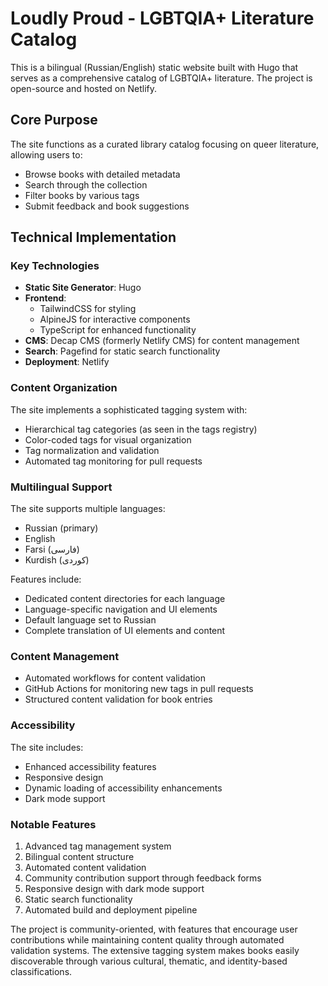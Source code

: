 # Loudly Proud - LGBTQIA+ Literature Catalog

This is a bilingual (Russian/English) static website built with Hugo that serves as a comprehensive catalog of LGBTQIA+ literature. The project is open-source and hosted on Netlify.

## Core Purpose

The site functions as a curated library catalog focusing on queer literature, allowing users to:

- Browse books with detailed metadata
- Search through the collection
- Filter books by various tags
- Submit feedback and book suggestions

## Technical Implementation

### Key Technologies

- **Static Site Generator**: Hugo
- **Frontend**:
  - TailwindCSS for styling
  - AlpineJS for interactive components
  - TypeScript for enhanced functionality
- **CMS**: Decap CMS (formerly Netlify CMS) for content management
- **Search**: Pagefind for static search functionality
- **Deployment**: Netlify

### Content Organization

The site implements a sophisticated tagging system with:

- Hierarchical tag categories (as seen in the tags registry)
- Color-coded tags for visual organization
- Tag normalization and validation
- Automated tag monitoring for pull requests

### Multilingual Support

The site supports multiple languages:

- Russian (primary)
- English
- Farsi (فارسی)
- Kurdish (کوردی)

Features include:

- Dedicated content directories for each language
- Language-specific navigation and UI elements
- Default language set to Russian
- Complete translation of UI elements and content

### Content Management

- Automated workflows for content validation
- GitHub Actions for monitoring new tags in pull requests
- Structured content validation for book entries

### Accessibility

The site includes:

- Enhanced accessibility features
- Responsive design
- Dynamic loading of accessibility enhancements
- Dark mode support

### Notable Features

1. Advanced tag management system
2. Bilingual content structure
3. Automated content validation
4. Community contribution support through feedback forms
5. Responsive design with dark mode support
6. Static search functionality
7. Automated build and deployment pipeline

The project is community-oriented, with features that encourage user contributions while maintaining content quality through automated validation systems. The extensive tagging system makes books easily discoverable through various cultural, thematic, and identity-based classifications.
